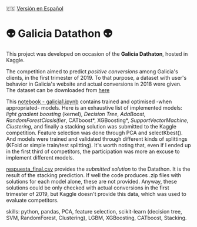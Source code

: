 :es: [Versión en Español](https://github.com/iseka-dev/Galicia-datathon/blob/master/README.sp.md)

# :alien: Galicia Datathon :alien:

This project was developed on occasion of the **Galicia Dathaton**, hosted in Kaggle.

The competition aimed to predict *positive conversions* among Galicia's clients, in the first trimester of 2019. To that purpose, a dataset with user's behavior in Galicia's website and actual conversions in 2018 were given.
The dataset can be downloaded from [here](https://www.kaggle.com/c/banco-galicia-dataton-2019/data)

This [notebook - galicia1.ipynb](https://github.com/iseka-dev/Galicia-datathon/blob/master/galicia1.ipynb) contains trained and optimised -when appropriated- models. Here is an exhaustive list of implemented models: *light gradient boosting* (kernel), *Decision Tree*, *AdaBoost*, *RandomForestClaslsifier*, CATboost*, XGBoosting*, *SupportVectorMachine*, *Clustering*, and finally a stacking solution was submitted to the Kaggle competition. Feature selection was done through PCA and selectKbest(). And models were trained and validated through different kinds of splittings (KFold or simple train/test splitting). 
It's worth noting that, even if I ended up in the first third of competitors, the participation was more an excuse to implement different models.

[respuesta_final.csv](https://github.com/iseka-dev/Galicia-datathon/blob/master/respuesta_final) provides the *submitted solution* to the Datathon. It is the result of the stacking prediction. If well the code produces .zip files with solutions for each model alone, these are not provided. Anyway, these solutions could be only checked with actual conversions in the first trimester of 2019, but Kaggle doesn't provide this data, which was used to evaluate competitors.

skills: python, pandas, PCA, feature selection, scikit-learn (decision tree, SVM, RandomForest, Clustering), LGBM, XGBoosting, CATboost, Stacking.

